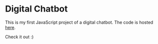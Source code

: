 # Digital Chatbot

This is my first JavaScript project of a digital chatbot. The code is hosted [here](https://app.bsd.education/share/hupfjv6x).

Check it out :)
